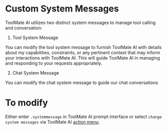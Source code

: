 # Custom System Messages

ToolMate AI utilizes two distinct system messages to manage tool calling and conversation:

1. Tool System Message

You can modify the tool system message to furnish ToolMate AI with details about my capabilities, constraints, or any pertinent context that may inform your interactions with ToolMate AI. This will guide ToolMate AI in managing and responding to your requests appropriately.

2. Chat System Message

You can modify the chat system message to guide our chat conversations

# To modify

Either enter `.systemmessage` in ToolMate AI prompt interface or select `change system messages` via ToolMate AI [action menu](https://github.com/eliranwong/toolmate/blob/main/package/toolmate/docs/Action%20Menu.md).